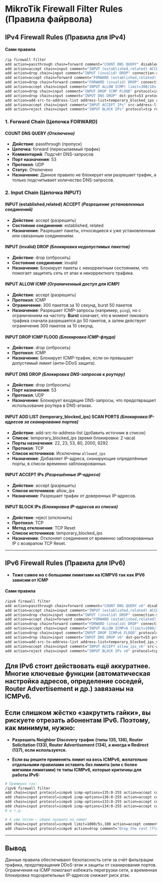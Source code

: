 # MikroTik Firewall Filter Rules (Правила файрвола)

## IPv4 Firewall Rules (Правила для IPv4)

#### Сами правила

```bash
/ip firewall filter
add action=passthrough chain=forward comment="COUNT DNS QUERY" disabled=yes dst-port=53 protocol=udp
add action=accept chain=input comment="INPUT (established,related) ACCEPT" connection-state=established,related
add action=drop chain=input comment="INPUT (invalid) DROP" connection-state=invalid
add action=accept chain=forward comment="FORWARD (established,related) ACCEPT" connection-state=established,related
add action=drop chain=forward comment="FORWARD (invalid) DROP" connection-state=invalid
add action=accept chain=input comment="INPUT ALLOW ICMP( limit=300/10s,50:packet)" limit=300/10s,50:packet protocol=icmp
add action=drop chain=input comment="INPUT DROP ICMP FLOOD" protocol=icmp
add action=drop chain=input comment="INPUT DNS DROP" dst-port=53 protocol=udp
add action=add-src-to-address-list address-list=temporary_blocked_ips address-list-timeout=2h chain=input comment="INPUT ADD LIST (temporary_blocked_ips) SCAN PORTS" dst-port=22,23,53,80,2000,8292 protocol=tcp src-address-list=!allowed_ips
add action=accept chain=input comment="INPUT ACCEPT IPs" src-address-list=allow_ips
add action=reject chain=input comment="INPUT BLOCK IPs" protocol=tcp reject-with=tcp-reset src-address-list=temporary_blocked_ips
```

### 1. Forward Chain (Цепочка FORWARD)

#### COUNT DNS QUERY *(Отключено)*
- **Действие**: passthrough (пропуск)
- **Цепочка**: forward (пересылаемый трафик)
- **Комментарий**: Подсчёт DNS-запросов
- **Порт назначения**: 53
- **Протокол**: UDP
- **Статус**: Отключено
- **Назначение**: Данное правило не блокирует или разрешает трафик, а только подсчитывает количество DNS-запросов.

### 2. Input Chain (Цепочка INPUT)

#### INPUT (established,related) ACCEPT *(Разрешение установленных соединений)*
- **Действие**: accept (разрешить)
- **Состояние соединения**: established, related
- **Назначение**: Разрешает пакеты, относящиеся к уже установленным или связанным соединениям.

#### INPUT (invalid) DROP *(Блокировка недопустимых пакетов)*
- **Действие**: drop (отбросить)
- **Состояние соединения**: invalid
- **Назначение**: Блокирует пакеты с некорректным состоянием, что помогает защитить сеть от атак и некорректного трафика.

#### INPUT ALLOW ICMP *(Ограниченный доступ для ICMP)*
- **Действие**: accept (разрешить)
- **Протокол**: ICMP
- **Ограничение**: 300 пакетов за 10 секунд, burst 50 пакетов
- **Назначение**: Разрешает ICMP-запросы (например, `ping`), но с ограничением на частоту. **Burst** означает, что в момент пикового трафика сначала разрешается до 50 пакетов, а затем действует ограничение 300 пакетов за 10 секунд.

#### INPUT DROP ICMP FLOOD *(Блокировка ICMP-флуда)*
- **Действие**: drop (отбросить)
- **Протокол**: ICMP
- **Назначение**: Блокирует ICMP-трафик, если он превышает допустимый лимит (анти-DDoS защита).

#### INPUT DNS DROP *(Блокировка DNS-запросов к роутеру)*
- **Действие**: drop (отбросить)
- **Порт назначения**: 53
- **Протокол**: UDP
- **Назначение**: Блокирует входящие DNS-запросы, что предотвращает использование роутера в DNS-атаках.

#### INPUT ADD LIST (temporary_blocked_ips) SCAN PORTS *(Блокировка IP-адресов за сканирование портов)*
- **Действие**: add-src-to-address-list (добавить источник в список)
- **Список**: temporary_blocked_ips (время блокировки: 2 часа)
- **Порты назначения**: 22, 23, 53, 80, 2000, 8292
- **Протокол**: TCP
- **Список источников**: Исключены `allowed_ips`
- **Назначение**: Добавляет IP-адреса, сканирующие определённые порты, в список временно заблокированных.

#### INPUT ACCEPT IPs *(Разрешённые IP-адреса)*
- **Действие**: accept (разрешить)
- **Список источников**: allow_ips
- **Назначение**: Разрешает трафик от доверенных IP-адресов.

#### INPUT BLOCK IPs *(Блокировка IP-адресов из списка)*
- **Действие**: reject (отклонить)
- **Протокол**: TCP
- **Метод отклонения**: TCP Reset
- **Список источников**: temporary_blocked_ips
- **Назначение**: Отклоняет соединения от временно заблокированных IP с возвратом TCP Reset.

---

## IPv6 Firewall Rules (Правила для IPv6)
- **Тоже самое но с большими лимитами на ICMPV6 так как IPV6 зависим от ICMP**

#### Сами правила

```bash
/ipv6 firewall filter
add action=passthrough chain=forward comment="COUNT DNS QUERY v6" disabled=yes dst-port=53 protocol=udp
add action=accept chain=input comment="INPUT (established,related) ACCEPT" connection-state=established,related
add action=drop chain=input comment="INPUT (invalid) DROP" connection-state=invalid
add action=accept chain=forward comment="FORWARD (established,related) ACCEPT" connection-state=established,related
add action=drop chain=forward comment="FORWARD (invalid) DROP" connection-state=invalid
add action=accept chain=input comment="INPUT ALLOW ICMPv6 (limit=1000/10s,100:packet)" limit=1k/10s,100:packet protocol=icmpv6
add action=drop chain=input comment="INPUT DROP ICMPv6 FLOOD" protocol=icmpv6
add action=drop chain=input comment="INPUT DNS DROP v6" dst-port=53 protocol=udp
add action=add-src-to-address-list address-list=temporary_blocked_ips_v6 address-list-timeout=2h chain=input comment="INPUT ADD LIST (temporary_blocked_ips_v6) SCAN PORTS" dst-port=22,23,53,80,2000,8292 protocol=tcp src-address-list=!allow_ips_v6
add action=accept chain=input comment="INPUT ACCEPT allow_ips_v6" src-address-list=allow_ips_v6
add action=reject chain=input comment="INPUT BLOCK IPs v6" protocol=tcp reject-with=tcp-reset src-address-list=temporary_blocked_ips_v6
```



## Для IPv6 стоит действовать ещё аккуратнее. Многие ключевые функции (автоматическая настройка адресов, определение соседей, Router Advertisement и др.) завязаны на ICMPv6. 
## Если слишком жёстко «закрутить гайки», вы рискуете отрезать абонентам IPv6. Поэтому, как минимум, нужно:

- **Разрешить Neighbor Discovery трафик (типы 135, 136), Router Solicitation (133), Router Advertisement (134), а иногда и Redirect (137), если используется.**

- **Если вы решите применять лимит на весь ICMPv6, желательно отдельными правилами оставить без лимита (или с более мягкими лимитами) те типы ICMPv6, которые критичны для работы IPv6:**
```bash
# Примерно так:
/ipv6 firewall filter
add chain=input protocol=icmpv6 icmp-options=135:0-255 action=accept comment="Accept ND (Neighbor Solicitation)"
add chain=input protocol=icmpv6 icmp-options=136:0-255 action=accept comment="Accept ND (Neighbor Advertisement)"
add chain=input protocol=icmpv6 icmp-options=133:0-255 action=accept comment="Accept Router Solicitation"
add chain=input protocol=icmpv6 icmp-options=134:0-255 action=accept comment="Accept Router Advertisement"
# и т.д.

# А уже потом — общее правило на лимит
add chain=input protocol=icmpv6 limit=1000/5s,100 action=accept comment="Allow other ICMPv6 with limit"
add chain=input protocol=icmpv6 action=drop comment="Drop the rest (flood)"
```
---

## Вывод
Данные правила обеспечивают безопасность сети за счёт фильтрации трафика, предотвращения DDoS-атак и защиты от сканирования портов. Ограничения на ICMP помогают избежать перегрузки сети, а временная блокировка подозрительных IP-адресов снижает риск атак.

